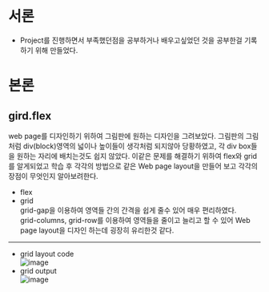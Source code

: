 # 서론 
- Project를 진행하면서 부족했던점을 공부하거나 배우고싶었던 것을 공부한걸 기록하기 위해 만들었다.
# 본론
## gird.flex
web page를 디자인하기 위하여 그림판에 원하는 디자인을 그려보았다.
그림판의 그림처럼 div(block)영역의 넓이나 높이들이 생각처럼 되지않아 당황하였고, 각 div box들을 원하는 자리에 배치는것도 쉽지 않았다.
이같은 문제를 해결하기 위하여 flex와 grid를 알게되었고 학습 후 각각의 방법으로 같은 Web page layout을 만들어 보고 각각의 장점이 무엇인지 알아보려한다.
- flex
- grid<br>
grid-gap을 이용하여 영역들 간의 간격을 쉽게 줄수 있어 매우 편리하였다.<br>
grid-columns, grid-row를 이용하여 영역들을 줄이고 늘리고 할 수 있어 Web page layout을 디자인 하는데 굉장히 유리한것 같다.

-------------------------------------------------------------------------------------------------------------------------------------------------------------------------
- grid layout code<br>
![image](https://user-images.githubusercontent.com/108508922/178519821-45151722-233f-4cfc-924c-1723ce80f4af.png)
- grid output<br>
![image](https://user-images.githubusercontent.com/108508922/178518837-7af58885-a3f6-450c-873c-36fdeb9b6356.png)
